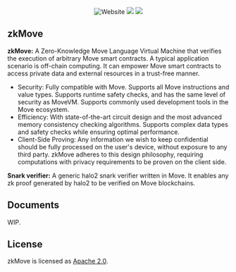 <p align="center">
    <img alt="Website" src="https://img.shields.io/website?down_message=offline&label=zkmove.net&up_message=online&url=https%3A%2F%2Fzkmove.net">
    <a href="https://discord.gg/d6yMS2yycq"><img src="https://img.shields.io/discord/907903191788683304?logo=discord"/></a>
    <a href="https://twitter.com/zkmove"><img src="https://img.shields.io/twitter/follow/zkmove?style=social"/></a>
</p>

## zkMove

**zkMove:** A Zero-Knowledge Move Language Virtual Machine that verifies the execution of arbitrary Move smart contracts. A typical application scenario is off-chain computing. It can empower Move smart contracts to access private data and external resources in a trust-free manner.

- Security: Fully compatible with Move. Supports all Move instructions and value types. Supports runtime safety checks, and has the same level of security as MoveVM. Supports commonly used development tools in the Move ecosystem.
- Efficiency: With state-of-the-art circuit design and the most advanced memory consistency checking algorithms. Supports complex data types and safety checks while ensuring optimal performance.
- Client-Side Proving: Any information we wish to keep confidential should be fully processed on the user's device, without exposure to any third party. zkMove adheres to this design philosophy, requiring computations with privacy requirements to be proven on the client side.

**Snark verifier:** A generic halo2 snark verifier written in Move. It enables any zk proof generated by halo2 to be verified on Move blockchains.

## Documents

WIP.

## License

zkMove is licensed as [Apache 2.0](./LICENSE).

